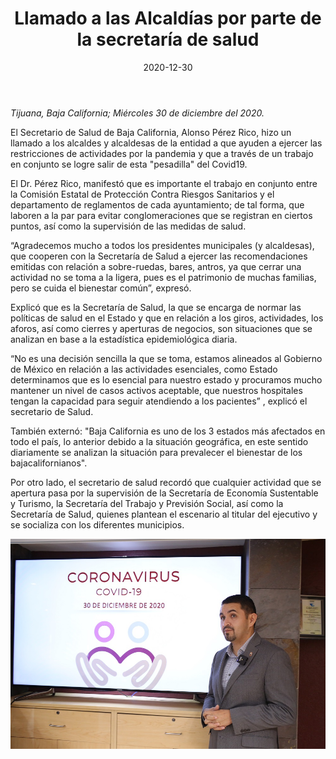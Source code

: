 ﻿---
layout: blog
title:  "Llamado a las Alcaldías por parte de la secretaría de salud"
date:   2020-12-30
categories: tijuana
permalink: /:categories/:title:output_ext
image: /img/cnr/2020-12-30-llamado-a-las-alcaldias-por-parte-de-la-secretaria-de-salud.jpeg
alt: "Llamado a las Alcaldías por parte de la secretaría de salud"
autor: 
---


*Tijuana, Baja California; Miércoles 30 de diciembre del 2020.*


 El Secretario de Salud de Baja California, Alonso Pérez Rico, hizo un llamado a los alcaldes y alcaldesas de la entidad a que ayuden a ejercer las restricciones de actividades por la pandemia y que a través de un trabajo en conjunto se logre salir de esta "pesadilla" del Covid19. 


El Dr. Pérez Rico, manifestó que es importante el trabajo en conjunto entre la Comisión Estatal de Protección Contra Riesgos Sanitarios y el departamento de reglamentos de cada ayuntamiento; de tal forma, que laboren a la par para evitar conglomeraciones que se registran en ciertos puntos, así como la supervisión de las medidas de salud.


“Agradecemos mucho a todos los presidentes municipales (y alcaldesas), que cooperen con la Secretaría de Salud a ejercer las recomendaciones emitidas con relación a sobre-ruedas, bares, antros, ya que cerrar una actividad no se toma a la ligera, pues es el patrimonio de muchas familias, pero se cuida el bienestar común”, expresó. 


Explicó que es la Secretaría de Salud, la que se encarga de normar las políticas de salud en el Estado y que en relación a los giros, actividades, los aforos, así como cierres y aperturas de negocios, son situaciones que se analizan en base a la estadística epidemiológica diaria. 


“No es una decisión sencilla la que se toma, estamos alineados al Gobierno de México en relación a las actividades esenciales, como Estado determinamos que es lo esencial para nuestro estado y procuramos mucho mantener un nivel de casos activos aceptable, que nuestros hospitales tengan la capacidad para seguir atendiendo a los pacientes” , explicó el secretario de Salud. 


También externó: "Baja California es uno de los 3 estados más afectados en todo el país, lo anterior debido a la situación geográfica, en este sentido diariamente se analizan la situación para prevalecer el bienestar de los bajacalifornianos". 


Por otro lado, el secretario de salud recordó que cualquier actividad que se apertura pasa por la supervisión de la Secretaría de Economía Sustentable y Turismo, la Secretaría del Trabajo y Previsión Social, así como la Secretaría de Salud, quienes plantean el escenario al titular del ejecutivo y se socializa con los diferentes municipios.

<div id="carouselExampleSlidesOnly" class="carousel slide" data-ride="carousel">
  <div class="carousel-inner">
    <div class="carousel-item active">
       <img class="d-block w-100" src="/img/cnr/2020-12-30-llamado-a-las-alcaldias-por-parte-de-la-secretaria-de-salud.jpeg" loading="lazy"  alt="Llamado a las Alcaldías por parte de la secretaría de salud">
    </div>
  </div>
</div>